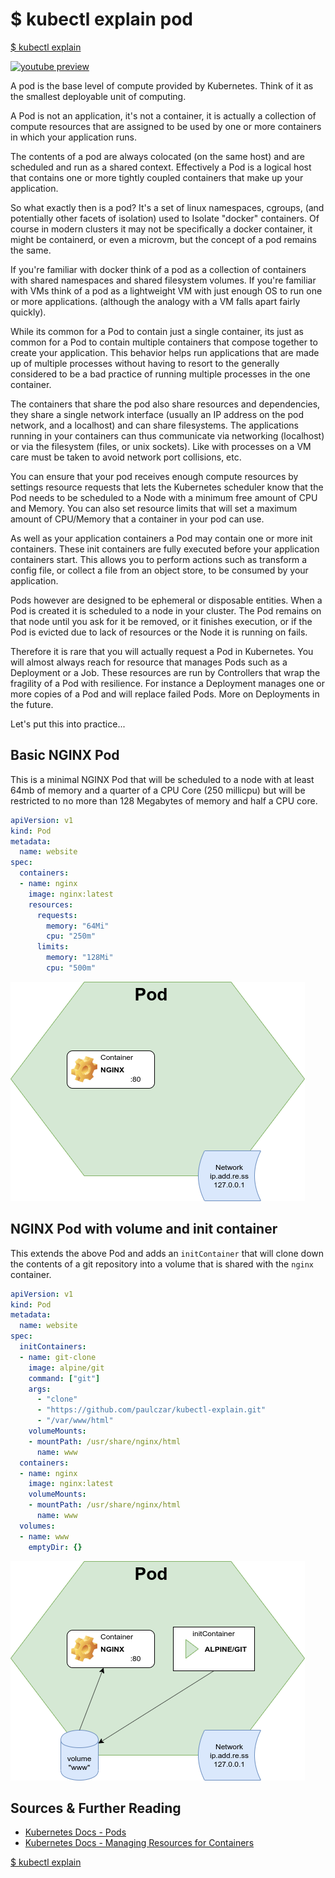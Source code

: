 # $ kubectl explain pod

[$ kubectl explain](../)

[![youtube preview](http://img.youtube.com/vi/E52yBVYcNz4/0.jpg)](http://www.youtube.com/watch?v=E52yBVYcNz4 "$kubectl explain pod")

A pod is the base level of compute provided by Kubernetes. Think of it as the smallest deployable unit of computing.

A Pod is not an application, it's not a container, it is actually a collection of compute resources that are assigned to be used by one or more containers in which your application runs.

The contents of a pod are always colocated (on the same host) and are scheduled and run as a shared context.  Effectively a Pod is a logical host that contains one or more tightly coupled containers that make up your application.

So what exactly then is a pod?  It's a set of linux namespaces, cgroups, (and potentially other facets of isolation) used to Isolate "docker" containers. Of course in modern clusters it may not be specifically a docker container, it might be containerd, or even a microvm, but the concept of a pod remains the same.

If you're familiar with docker think of a pod as a collection of containers with shared namespaces and shared filesystem volumes.  If you're familiar with VMs think of a pod as a lightweight VM with just enough OS to run one or more applications. (although the analogy with a VM falls apart fairly quickly).

While its common for a Pod to contain just a single container, its just as common for a Pod to contain multiple containers that compose together to create your application. This behavior helps run applications that are made up of multiple processes without having to resort to the generally considered to be a bad practice of running multiple processes in the one container.

The containers that share the pod also share resources and dependencies, they share a single network interface (usually an IP address on the pod network, and a localhost) and can share filesystems. The applications running in your containers can thus communicate via networking (localhost) or via the filesystem (files, or unix sockets). Like with processes on a VM care must be taken to avoid network port collisions, etc.

You can ensure that your pod receives enough compute resources by settings resource requests that lets the Kubernetes scheduler know that the Pod needs to be scheduled to a Node with a minimum free amount of CPU and Memory. You can also set resource limits that will set a maximum amount of CPU/Memory that a container in your pod can use.

As well as your application containers a Pod may contain one or more init containers. These init containers are fully executed before your application containers start. This allows you to perform actions such as transform a config file, or collect a file from an object store, to be consumed by your application.

Pods however are designed to be ephemeral or disposable entities. When a Pod is created it is scheduled to a node in your cluster. The Pod remains on that node until you ask for it be removed, or it finishes execution, or if the Pod is evicted due to lack of resources or the Node it is running on fails.

Therefore it is rare that you will actually request a Pod in Kubernetes. You will almost always reach for resource that manages Pods such as a Deployment or a Job. These resources are run by Controllers that wrap the fragility of a Pod with resilience. For instance a Deployment manages one or more copies of a Pod and will replace failed Pods. More on Deployments in the future.

Let's put this into practice...

## Basic NGINX Pod

This is a minimal NGINX Pod that will be scheduled to a node with at least 64mb of memory and a quarter of a CPU Core (250 millicpu) but will be restricted to no more than 128 Megabytes of memory and half a CPU core.

```yaml
apiVersion: v1
kind: Pod
metadata:
  name: website
spec:
  containers:
  - name: nginx
    image: nginx:latest
    resources:
      requests:
        memory: "64Mi"
        cpu: "250m"
      limits:
        memory: "128Mi"
        cpu: "500m"
```
![a minimal nginx pod](./pod-basic-nginx.drawio.png)

## NGINX Pod with volume and init container

This extends the above Pod and adds an `initContainer` that will clone down the contents of a git repository into a volume that is shared with the `nginx` container.

```yaml
apiVersion: v1
kind: Pod
metadata:
  name: website
spec:
  initContainers:
  - name: git-clone
    image: alpine/git
    command: ["git"]
    args:
      - "clone"
      - "https://github.com/paulczar/kubectl-explain.git"
      - "/var/www/html"
    volumeMounts:
    - mountPath: /usr/share/nginx/html
      name: www
  containers:
  - name: nginx
    image: nginx:latest
    volumeMounts:
    - mountPath: /usr/share/nginx/html
      name: www
  volumes:
  - name: www
    emptyDir: {}
```

![a pod containing nginx and a git pull init container](./pod-basic-nginx-clone.drawio.png)


## Sources & Further Reading

* [Kubernetes Docs - Pods](https://kubernetes.io/docs/concepts/workloads/pods/)
* [Kubernetes Docs - Managing Resources for Containers](https://kubernetes.io/docs/concepts/configuration/manage-resources-containers/)

[$ kubectl explain](../)